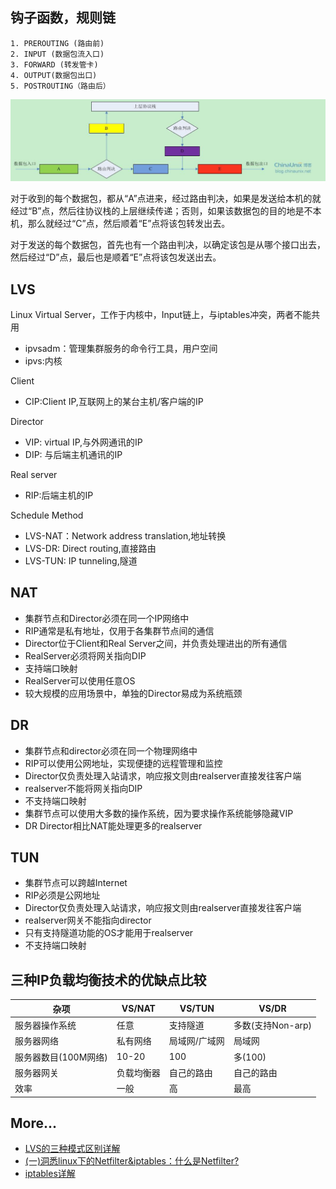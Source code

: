 ## 钩子函数，规则链

    1. PREROUTING (路由前)
    2. INPUT (数据包流入口)
    3. FORWARD (转发管卡)
    4. OUTPUT(数据包出口)
    5. POSTROUTING（路由后）

[![Alt text](/imgs/01.jpg)](http://blog.chinaunix.net/uid-23069658-id-3160506.html)

对于收到的每个数据包，都从“A”点进来，经过路由判决，如果是发送给本机的就经过“B”点，然后往协议栈的上层继续传递；否则，如果该数据包的目的地是不本机，那么就经过“C”点，然后顺着“E”点将该包转发出去。

对于发送的每个数据包，首先也有一个路由判决，以确定该包是从哪个接口出去，然后经过“D”点，最后也是顺着“E”点将该包发送出去。

## LVS

Linux Virtual Server，工作于内核中，Input链上，与iptables冲突，两者不能共用
- ipvsadm：管理集群服务的命令行工具，用户空间
- ipvs:内核

Client
- CIP:Client IP,互联网上的某台主机/客户端的IP

Director
- VIP: virtual IP,与外网通讯的IP
- DIP: 与后端主机通讯的IP

Real server
- RIP:后端主机的IP

Schedule Method
- LVS-NAT：Network address translation,地址转换
- LVS-DR: Direct routing,直接路由
- LVS-TUN: IP tunneling,隧道

## NAT

- 集群节点和Director必须在同一个IP网络中
- RIP通常是私有地址，仅用于各集群节点间的通信
- Director位于Client和Real Server之间，并负责处理进出的所有通信
- RealServer必须将网关指向DIP
- 支持端口映射
- RealServer可以使用任意OS
- 较大规模的应用场景中，单独的Director易成为系统瓶颈

## DR

- 集群节点和director必须在同一个物理网络中
- RIP可以使用公网地址，实现便捷的远程管理和监控
- Director仅负责处理入站请求，响应报文则由realserver直接发往客户端
- realserver不能将网关指向DIP
- 不支持端口映射
- 集群节点可以使用大多数的操作系统，因为要求操作系统能够隐藏VIP
- DR Director相比NAT能处理更多的realserver

## TUN

- 集群节点可以跨越Internet
- RIP必须是公网地址
- Director仅负责处理入站请求，响应报文则由realserver直接发往客户端
- realserver网关不能指向director
- 只有支持隧道功能的OS才能用于realserver
- 不支持端口映射

## 三种IP负载均衡技术的优缺点比较

|杂项|VS/NAT|VS/TUN|VS/DR|
|------|------------------------|-----------------|--------------|
|服务器操作系统|任意|支持隧道|多数(支持Non-arp)|
|服务器网络|私有网络|局域网/广域网|局域网|
|服务器数目(100M网络)|10-20|100|多(100)|
|服务器网关|负载均衡器|自己的路由|自己的路由|
|效率|一般|高|最高|

## More...

- [LVS的三种模式区别详解](http://blog.chinaunix.net/uid-29431701-id-4082013.html)
- [(一)洞悉linux下的Netfilter&iptables：什么是Netfilter?](http://blog.chinaunix.net/uid-23069658-id-3160506.html)
- [iptables详解](http://blog.chinaunix.net/uid-26495963-id-3279216.html)
